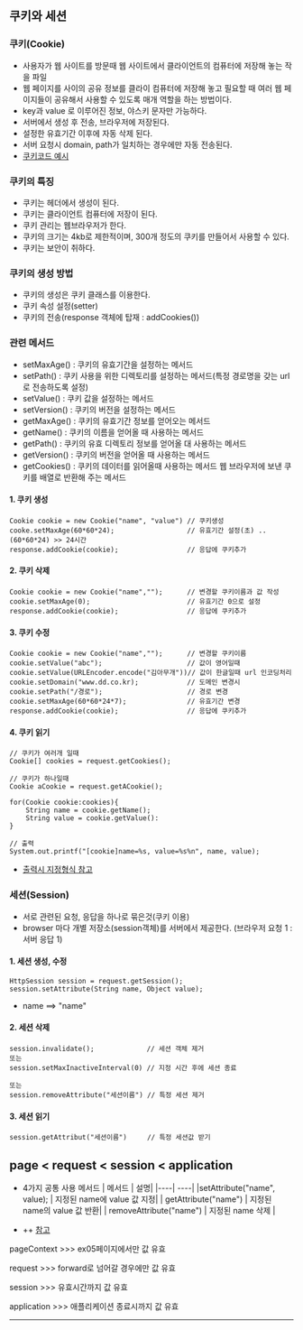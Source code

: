 ## 쿠키와 세션

### 쿠키(Cookie)
- 사용자가 웹 사이트를 방문때 웹 사이트에서 클라이언트의 컴퓨터에 저장해 놓는 작을 파일
- 웹 페이지를 사이의 공유 정보를 클라이 컴퓨터에 저장해 놓고 필요할 때 여러 웹 페이지들이 공유해서 사용할 수 있도록 매개 역할을 하는 방법이다.
- key과 value 로 이루어진 정보, 야스키 문자만 가능하다.
- 서버에서 생성 후 전송, 브라우저에 저장된다.
- 설정한 유효기간 이후에 자동 삭제 된다.
- 서버 요청시 domain, path가 일치하는 경우에만 자동 전송된다.
- [쿠키코드 예시](https://github.com/hyeah0/SmartWeb_Contents_WebApplication_developer_class/blob/main/5_web/06_Spring/07_Cookie%26Session/%EC%BD%94%EB%93%9C%EC%98%88%EC%8B%9C/%EC%BF%A0%ED%82%A4.md)

### 쿠키의 특징
- 쿠키는 헤더에서 생성이 된다.
- 쿠키는 클라이언트 컴퓨터에 저장이 된다.
- 쿠키 관리는 웹브라우저가 한다.
- 쿠키의 크기는 4kb로 제한적이며, 300개 정도의 쿠키를 만들어서 사용할 수 있다.
- 쿠키는 보안이 취하다.

### 쿠키의 생성 방법
- 쿠키의 생성은 쿠키 클래스를 이용한다.
- 쿠키 속성 설정(setter)
- 쿠키의 전송(response 객체에 탑재 : addCookies())

### 관련 메서드 
- setMaxAge() : 쿠키의 유효기간을 설정하는 메서드 
- setPath() : 쿠키 사용을 위한 디렉토리를 설정하는 메서드(특정 경로명을 갖는 url로 전송하도록 설정)
- setValue() : 쿠키 값을 설정하는 메서드
- setVersion() : 쿠키의 버전을 설정하는 메서드
- getMaxAge() : 쿠키의 유효기간 정보를 얻어오는 메서드
- getName() : 쿠키의 이름을 얻어올 때 사용하는 메서드
- getPath() : 쿠키의 유효 디렉토리 정보를 얻어올 대 사용하는 메서드
- getVersion() : 쿠키의 버전을 얻어올 때 사용하는 메서드
- getCookies() : 쿠키의 데이터를 읽어올때 사용하는 메서드
                 웹 브라우저에 보낸 쿠키를 배열로 반환해 주는 메서드

#### 1. 쿠키 생성

```
Cookie cookie = new Cookie("name", "value") // 쿠키생성
cooke.setMaxAge(60*60*24);                  // 유효기간 설정(초) .. (60*60*24) >> 24시간
response.addCookie(cookie);                 // 응답에 쿠키추가
```

#### 2. 쿠키 삭제

```
Cookie cookie = new Cookie("name","");      // 변경할 쿠키이름과 값 작성
cookie.setMaxAge(0);                        // 유효기간 0으로 설정
response.addCookie(cookie);                 // 응답에 쿠키추가
```

#### 3. 쿠키 수정

```
Cookie cookie = new Cookie("name","");      // 변경할 쿠키이름
cookie.setValue("abc");                     // 값이 영어일때
cookie.setValue(URLEncoder.encode("김아무개"))// 값이 한글일때 url 인코딩처리
cookie.setDomain("www.dd.co.kr);            // 도메인 변경시
cookie.setPath("/경로");                     // 경로 변경
cookie.setMaxAge(60*60*24*7);               // 유효기간 변경
response.addCookie(cookie);                 // 응답에 쿠키추가
```

#### 4. 쿠키 읽기

```
// 쿠키가 여러개 일때
Cookie[] cookies = request.getCookies();

// 쿠키가 하나일때
Cookie aCookie = request.getACookie();

for(Cookie cookie:cookies){
    String name = cookie.getName();
    String value = cookie.getValue():
}

// 출력
System.out.printf("[cookie]name=%s, value=%s%n", name, value);
```

- [출력시 지정형식 참고](https://github.com/hyeah0/SmartWeb_Contents_WebApplication_developer_class/blob/main/1_Java/day01_%EC%9E%90%EB%B0%94%EC%8B%9C%EC%9E%91%ED%95%98%EA%B8%B0.md)

### 세션(Session)

- 서로 관련된 요청, 응답을 하나로 묶은것(쿠키 이용)
- browser 마다 개별 저장소(session객체)를 서버에서 제공한다. (브라우저 요청 1 : 서버 응답 1)

#### 1. 세션 생성, 수정

```
HttpSession session = request.getSession();
session.setAttribute(String name, Object value);
```

- name ==> "name"

#### 2. 세션 삭제

```
session.invalidate();             // 세션 객체 제거
또는
session.setMaxInactiveInterval(0) // 지정 시간 후에 세션 종료

또는
session.removeAttribute("세션이름") // 특정 세션 제거
```

#### 3. 세션 읽기

```
session.getAttribut("세션이름")     // 특정 세션값 받기
```

## page < request < session < application

- 4가지 공통 사용 메서드
  | 메서드 | 설명|
  |----| ----|
  |setAttribute("name", value); | 지정된 name에 value 값 지정|
  | getAttribute("name") | 지정된 name의 value 값 반환|
  | removeAttribute("name") | 지정된 name 삭제 |

- ++
[참고](https://github.com/hyeah0/SmartWeb_Contents_WebApplication_developer_class/tree/main/5_web/05_jsp/05_EL_JSTL/EL_%24%7B%7D/%EB%82%B4%EC%9E%A5%EA%B0%9D%EC%B2%B4%EC%98%88%EC%8B%9C)
<p>pageContext >>> ex05페이지에서만 값 유효</p>
<p>request >>> forward로 넘어갈 경우에만 값 유효</p>
<p>session >>> 유효시간까지 값 유효</p>
<p>application >>> 애플리케이션 종료시까지 값 유효</p>
<hr>
